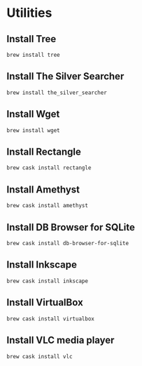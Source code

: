 # Utilities

## Install Tree

```
brew install tree
```

## Install The Silver Searcher

```
brew install the_silver_searcher
```

## Install Wget

```
brew install wget
```

## Install Rectangle

```
brew cask install rectangle
```

## Install Amethyst

```
brew cask install amethyst
```

## Install DB Browser for SQLite

```
brew cask install db-browser-for-sqlite
```

## Install Inkscape

```
brew cask install inkscape
```

## Install VirtualBox

```
brew cask install virtualbox
```

## Install VLC media player

```
brew cask install vlc
```

